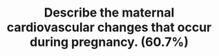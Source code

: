 ---
title: "Describe the maternal cardiovascular changes that occur during pregnancy. (60.7%)"
entityType: SAQ
exam: PEX
college: ANZCA
year: 2022
sitting: B
question: 14
passRate: 60
EC_expectedDomains:
- "Elements required for a pass included"
- "the direction and magnitude of change in pregnancy of the major CVS parameters"
- "some explanation of the mechanisms behind these changes"
- "a description of the aortocaval syndrome"
EC_extraCredit:
- "In general, candidates who were able to demonstrate the changes of major cardiovascular parameters graphically over the course of 40 weeks did better overall"
EC_errorsCommon:
- "Candidates who provided the correct direction and magnitude of change of CVS parameters but did not provide some description of the mechanisms behind these changes were unable to pass."
- "Some candidates made factual statements about the physiology of pregnancy but did not clearly link these to the cardiovascular parameters."
- "Some candidates neglected to mention the aortocaval syndrome or provided an incomplete description (i.e., only described the “caval” half of the aortocaval syndrome)."
- "Several candidates confused haematocrit with haemoglobin or confused absolute amounts with concentrations. Absolute haemoglobin amounts increase in pregnancy but haemoglobin concentration and haematocrit decrease due to the differential rate of plasma volume:red cell mass increase."
- "Descriptions of pathophysiology (e.g. pre-eclampsia) did not attract marks."
---